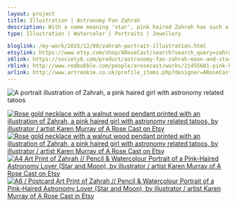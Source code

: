 ```yaml
---
layout: project
title: Illustration | Astronomy Fan Zahrah
description: With a name meaning 'star', pink haired Zahrah has such a love for astronomy that she has had constellations and the phases of the moon tattooed onto her skin. As well as releasing this illustration as a print, I have turned it into a piece of rose gold necklace with a printed walnut wood pendant.
type: Illustration | Watercolor | Portraits | Jewellery

bloglink: /my-work/2015/12/08/zahrah-portrait-illustration.html
etsylink: https://www.etsy.com/shop/ARoseCast/search?search_query=zahrah
s6link: https://society6.com/product/astronomy-fan-zahrah-moon-and-star_print#1=45
rblink: http://www.redbubble.com/people/arosecast/works/21455601-pink-haired-astronomy-fan-zahrah-with-moon-and-star-tattoos
arlink: http://www.artrookie.co.uk/profile_items.php?designer=ARoseCast&design=7832
---
```


![A portrait illustration of Zahrah, a pink haired girl with astronomy related tatoos](/assets/folio/portraits/portrait-illustration-zahrah.jpg "A portrait illustration of Zahrah, a pink haired girl with astronomy related tatoos")

<div class="row">
    <div class="col-md-6">
        <a href="https://www.etsy.com/listing/257926790/rose-gold-walnut-wood-pendant-necklace" title="Rose gold necklace with a walnut wood pendant printed with an illustration of Zahrah, a pink haired girl with astronomy related tatoos, by illustrator / artist Karen Murray of A Rose Cast on Etsy"><img src="/assets/blog/2015-12/portrait-illustration-zahrah-wooden-necklace-03.jpg" alt="Rose gold necklace with a walnut wood pendant printed with an illustration of Zahrah, a pink haired girl with astronomy related tatoos, by illustrator / artist Karen Murray of A Rose Cast on Etsy" title="Rose gold necklace with a walnut wood pendant printed with an illustration of Zahrah, a pink haired girl with astronomy related tatoos, by illustrator / artist Karen Murray of @arosecast on Etsy"></a>
    </div>
    <div class="col-md-6">
        <a href="https://www.etsy.com/listing/257926790/rose-gold-walnut-wood-pendant-necklace" title="Rose gold necklace with a walnut wood pendant printed with an illustration of Zahrah, a pink haired girl with astronomy related tatoos, by illustrator / artist Karen Murray of A Rose Cast on Etsy"><img src="/assets/shop/necklace/necklace-zahrah-002.jpg" alt="Rose gold necklace with a walnut wood pendant printed with an illustration of Zahrah, a pink haired girl with astronomy related tatoos, by illustrator / artist Karen Murray of A Rose Cast on Etsy" title="Rose gold necklace with a walnut wood pendant printed with an illustration of Zahrah, a pink haired girl with astronomy related tatoos, by illustrator / artist Karen Murray of @arosecast on Etsy"></a>
    </div>
</div>

<div class="row">
    <div class="col-md-6">
        <a href="https://www.etsy.com/listing/257821175/zahrah-a4-print-of-a-pencil-watercolour" title="A4 Art Print of Zahrah // Pencil &amp; Watercolour Portrait of a Pink-Haired Astronomy Lover (Star and Moon), by illustrator / artist Karen Murray of A Rose Cast on Etsy"><img src="/assets/blog/2015-12/a4-print-portrait-illustration-zahrah.jpg" alt="A4 Art Print of Zahrah // Pencil &amp; Watercolour Portrait of a Pink-Haired Astronomy Lover (Star and Moon), by illustrator / artist Karen Murray of A Rose Cast on Etsy" title="A4 Art Print of Zahrah // Pencil &amp; Watercolour Portrait of a Pink-Haired Astronomy Lover (Star and Moon), by illustrator / artist Karen Murray of @arosecast on Etsy"></a>
    </div>
    <div class="col-md-6">
        <a href="https://www.etsy.com/listing/267621317/watercolor-portrait-illustration-a6" title="A6 / Postcard Art Print of Zahrah // Pencil &amp; Watercolour Portrait of a Pink-Haired Astronomy Lover (Star and Moon), by illustrator / artist Karen Murray of A Rose Cast in Etsy"><img src="/assets/blog/2015-12/a6-postcard-print-portrait-illustration-zahrah.jpg" alt="A6 / Postcard Art Print of Zahrah // Pencil &amp; Watercolour Portrait of a Pink-Haired Astronomy Lover (Star and Moon), by illustrator / artist Karen Murray of A Rose Cast in Etsy" title="A6 / Postcard Art Print of Zahrah // Pencil &amp; Watercolour Portrait of a Pink-Haired Astronomy Lover (Star and Moon), by illustrator / artist Karen Murray of @arosecast in Etsy"></a>
    </div>
</div>